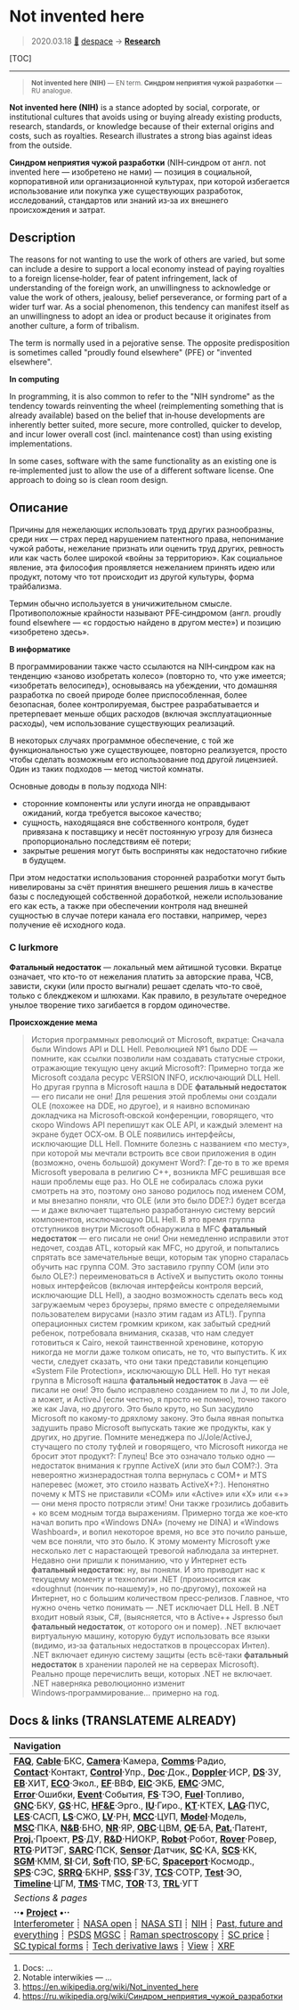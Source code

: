 # Not invented here
> 2020.03.18 [🚀](../index/index.md) [despace](index.md) → **[Research](project.md.md)**

[TOC]

---

> <small>**Not invented here (NIH)** — EN term. **Синдром неприятия чужой разработки** — RU analogue.</small>

**Not invented here (NIH)** is a stance adopted by social, corporate, or institutional cultures that avoids using or buying already existing products, research, standards, or knowledge because of their external origins and costs, such as royalties. Research illustrates a strong bias against ideas from the outside.

**Синдром неприятия чужой разработки** (NIH‑синдром от англ. not invented here — изобретено не нами) — позиция в социальной, корпоративной или организационной культурах, при которой избегается использование или покупка уже существующих разработок, исследований, стандартов или знаний из‑за их внешнего происхождения и затрат.



<p style="page-break-after:always"> </p>

## Description
The reasons for not wanting to use the work of others are varied, but some can include a desire to support a local economy instead of paying royalties to a foreign license‑holder, fear of patent infringement, lack of understanding of the foreign work, an unwillingness to acknowledge or value the work of others, jealousy, belief perseverance, or forming part of a wider turf war. As a social phenomenon, this tendency can manifest itself as an unwillingness to adopt an idea or product because it originates from another culture, a form of tribalism.

The term is normally used in a pejorative sense. The opposite predisposition is sometimes called "proudly found elsewhere" (PFE) or "invented elsewhere".

**In computing**

In programming, it is also common to refer to the "NIH syndrome" as the tendency towards reinventing the wheel (reimplementing something that is already available) based on the belief that in‑house developments are inherently better suited, more secure, more controlled, quicker to develop, and incur lower overall cost (incl. maintenance cost) than using existing implementations.

In some cases, software with the same functionality as an existing one is re‑implemented just to allow the use of a different software license. One approach to doing so is clean room design.



<p style="page-break-after:always"> </p>

## Описание
Причины для нежелающих использовать труд других разнообразны, среди них — страх перед нарушением патентного права, непонимание чужой работы, нежелание признать или оценить труд других, ревность или как часть более широкой «войны за территорию». Как социальное явление, эта философия проявляется нежеланием принять идею или продукт, потому что тот происходит из другой культуры, форма трайбализма.

Термин обычно используется в уничижительном смысле. Противоположные крайности называют PFE‑синдромом (англ. proudly found elsewhere — «с гордостью найдено в другом месте») и позицию «изобретено здесь».

**В информатике**

В программировании также часто ссылаются на NIH‑синдром как на тенденцию «заново изобретать колесо» (повторно то, что уже имеется; «изобретать велосипед»), основываясь на убеждении, что домашняя разработка по своей природе более приспособленная, более безопасная, более контролируемая, быстрее разрабатывается и претерпевает меньше общих расходов (включая эксплуатационные расходы), чем использование существующих реализаций.

В некоторых случаях программное обеспечение, с той же функциональностью уже существующее, повторно реализуется, просто чтобы сделать возможным его использование под другой лицензией. Один из таких подходов — метод чистой комнаты.

Основные доводы в пользу подхода NIH:

   - сторонние компоненты или услуги иногда не оправдывают ожиданий, когда требуется высокое качество;
   - сущность, находящаяся вне собственного контроля, будет привязана к поставщику и несёт постоянную угрозу для бизнеса пропорционально последствиям её потери;
   - закрытые решения могут быть восприняты как недостаточно гибкие в будущем.

При этом недостатки использования сторонней разработки могут быть нивелированы за счёт принятия внешнего решения лишь в качестве базы с последующей собственной доработкой, нежели использование его как есть, а также при обеспечении контроля над внешней сущностью в случае потери канала его поставки, например, через получение её исходного кода.



### С lurkmore
**Фатальный недостаток** — локальный мем айтишной тусовки. Вкратце означает, что кто-то от нежелания платить за авторские права, ЧСВ, зависти, скуки (или просто выгнали) решает сделать что-то своё, только с блекджеком и шлюхами. Как правило, в результате очередное унылое творение тихо загибается в гордом одиночестве.

**Происхождение мема**

> История программных революций от Microsoft, вкратце: Сначала были Windows API и DLL Hell. Революцией №1 было DDE — помните, как ссылки позволили нам создавать статусные строки, отражающие текущую цену акций Microsoft?: Примерно тогда же Microsoft создала ресурс VERSION INFO, исключающий DLL Hell. Но другая группа в Microsoft нашла в DDE **фатальный недостаток** — его писали не они! Для решения этой проблемы они создали OLE (похожее на DDE, но другое), и я наивно вспоминаю докладчика на Microsoft‑овской конференции, говорящего, что скоро Windows API перепишут как OLE API, и каждый элемент на экране будет ОСХ‑ом. В OLE появились интерфейсы, исключающие DLL Hell. Помните болезнь с названием «по месту», при которой мы мечтали встроить все свои приложения в один (возможно, очень большой) документ Word?: Где‑то в то же время Microsoft уверовала в религию С++, возникла MFC решившая все наши проблемы еще раз. Но OLE не собиралась сложа руки смотреть на это, поэтому оно заново родилось под именем COM, и мы внезапно поняли, что OLE (или это было DDE?:) будет всегда — и даже включает тщательно разработанную систему версий компонентов, исключающую DLL Hell. В это время группа отступников внутри Microsoft обнаружила в MFC **фатальный недостаток** — его писали не они! Они немедленно исправили этот недочет, создав ATL, который как MFC, но другой, и попытались спрятать все замечательные вещи, которым так упорно старалась обучить нас группа COM. Это заставило группу COM (или это было OLE?:) переименоваться в ActiveX и выпустить около тонны новых интерфейсов (включая интерфейсы контроля версий, исключающие DLL Hell), а заодно возможность сделать весь код загружаемым через броузеры, прямо вместе с определяемыми пользователем вирусами (назло этим гадам из ATL!). Группа операционных систем громким криком, как забытый средний ребенок, потребовала внимания, сказав, что нам следует готовиться к Cairo, некой таинственной хреновине, которую никогда не могли даже толком описать, не то, что выпустить. К их чести, следует сказать, что они таки представили концепцию «System File Protection», исключающую DLL Hell. Но тут некая группа в Microsoft нашла **фатальный недостаток** в Java — её писали не они! Это было исправлено созданием то ли J, то ли Jole, а может, и ActiveJ (если честно, я просто не помню), точно такого же как Java, но другого. Это было круто, но Sun засудило Microsoft по какому‑то дряхлому закону. Это была явная попытка задушить право Microsoft выпускать такие же продукты, как у других, но другие. Помните менеджера по J/Jole/ActiveJ, стучащего по столу туфлей и говорящего, что Microsoft никогда не бросит этот продукт?: Глупец! Все это означало только одно — недостаток внимания к группе ActiveX (или это был COM?:). Эта невероятно жизнерадостная толпа вернулась с COM+ и MTS наперевес (может, это стоило назвать ActiveX+?:). Непонятно почему к MTS не приставили «COM» или «Active» или «X» или «+» — они меня просто потрясли этим! Они также грозились добавить + ко всем модным тогда выражениям. Примерно тогда же кое‑кто начал вопить про «Windows DNA» (почему не DINA) и «Windows Washboard», и вопил некоторое время, но все это почило раньше, чем все поняли, что это было. К этому моменту Microsoft уже несколько лет с нарастающей тревогой наблюдала за интернет. Недавно они пришли к пониманию, что у Интернет есть **фатальный недостаток**: ну, вы поняли. И это приводит нас к текущему моменту и технологии .NET (произносится как «doughnut (пончик по‑нашему)», но по‑другому), похожей на Интернет, но с большим количеством пресс‑релизов. Главное, что нужно очень четко понимать — .NET исключает DLL Hell. В .NET входит новый язык, C#, (выясняется, что в Active++ Jspresso был **фатальный недостаток**, от которого он и помер). .NET включает виртуальную машину, которую будут использовать все языки (видимо, из‑за фатальных недостатков в процессорах Интел). .NET включает единую систему защиты (есть всё‑таки **фатальный недостаток** в хранении паролей не на серверах Microsoft). Реально проще перечислить вещи, которых .NET не включает. .NET наверняка революционно изменит Windows‑программирование… примерно на год.



<p style="page-break-after:always"> </p>

## Docs & links (TRANSLATEME ALREADY)
|Navigation|
|:--|
|**[FAQ](faq.md)**, **[Cable](cable.md)**·БКС, **[Camera](cam.md)**·Камера, **[Comms](comms.md)**·Радио, **[Contact](contact.md)**·Контакт, **[Control](control.md)**·Упр., **[Doc](doc.md)**·Док., **[Doppler](doppler.md)**·ИСР, **[DS](ds.md)**·ЗУ, **[EB](eb.md)**·ХИТ, **[ECO](ecology.md)**·Экол., **[EF](ef.md)**·ВВФ, **[ElC](elc.md)**·ЭКБ, **[EMC](emc.md)**·ЭМС, **[Error](error.md)**·Ошибки, **[Event](event.md)**·События, **[FS](fs.md)**·ТЭО, **[Fuel](fuel.md)**·Топливо, **[GNC](gnc.md)**·БКУ, **[GS](scs.md)**·НС, **[HF&E](hfe.md)**·Эрго., **[IU](iu.md)**·Гиро., **[KT](kt.md)**·КТЕХ, **[LAG](lag.md)**·ПУC, **[LES](les.md)**·САСП, **[LS](ls.md)**·СЖО, **[LV](lv.md)**·РН, **[MCC](mcc.md)**·ЦУП, **[Model](model.md)**·Модель, **[MSC](sc.md)**·ПКА, **[N&B](nnb.md)**·БНО, **[NR](nr.md)**·ЯР, **[OBC](obc.md)**·ЦВМ, **[OE](oe.md)**·БА, **[Pat.](патент.md)**·Патент, **[Proj.](project.md)**·Проект, **[PS](ps.md)**·ДУ, **[R&D](rnd.md)**·НИОКР, **[Robot](robotics.md)**·Робот, **[Rover](rover.md)**·Ровер, **[RTG](rtg.md)**·РИТЭГ, **[SARC](sarc.md)**·ПСК, **[Sensor](sensor.md)**·Датчик, **[SC](sc.md)**·КА, **[SCS](scs.md)**·КК, **[SGM](sgm.md)**·КММ, **[SI](si.md)**·СИ, **[Soft](soft.md)**·ПО, **[SP](sp.md)**·БС, **[Spaceport](spaceport.md)**·Космодр., **[SPS](sps.md)**·СЭС, **[SRRQ](srrq.md)**·БКНР, **[SSS](sss.md)**·ГЗУ, **[TCS](tcs.md)**·СОТР, **[Test](test.md)**·ЭО, **[Timeline](timeline.md)**·ЦГМ, **[TMS](tms.md)**·ТМС, **[TOR](tor.md)**·ТЗ, **[TRL](trl.md)**·УГТ|
|*Sections & pages*|
|**··• [Project](project.md) •··**<br> [Interferometer](interferometer.md) ┊ [NASA open](nasa_open.md) ┊ [NASA STI](nasa_sti.md) ┊ [NIH](nih.md) ┊ [Past, future and everything](pfaeverything.md) ┊ [PSDS](us_psds.md) [MGSC](mgsc.md) ┊ [Raman spectroscopy](raman_spsc.md) ┊ [SC price](sc_price.md) ┊ [SC typical forms](sc_ts.md) ┊ [Tech derivative laws](td_laws.md) ┊ [View](view.md) ┊ [XRF](xrf.md)|

   1. Docs: …
   1. Notable interwikies — …
   1. <https://en.wikipedia.org/wiki/Not_invented_here>
   1. <https://ru.wikipedia.org/wiki/Синдром_неприятия_чужой_разработки>

